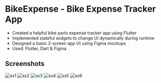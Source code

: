 # BikeExpense - Bike Expense Tracker App
* Created a helpful bike parts expense tracker app using Flutter
* Implemented stateful widgets to change UI dynamically during runtime
* Designed a basic 2-screen app UI using Figma mockups
* Used: Flutter, Dart & Figma
## Screenshots
![ss1](https://github.com/jiroldev/bike-expense-tracker-app/assets/132939427/fa24093e-7330-4606-92f1-752716422f68)
![ss2](https://github.com/jiroldev/bike-expense-tracker-app/assets/132939427/c271652e-58ed-4696-8536-d2b530bb3f4a)
![ss3](https://github.com/jiroldev/bike-expense-tracker-app/assets/132939427/73504d44-4de9-4f71-8c25-2d692610b9ec)
![ss4](https://github.com/jiroldev/bike-expense-tracker-app/assets/132939427/e62c37de-f08b-46a8-9193-1954e2613920)
![ss5](https://github.com/jiroldev/bike-expense-tracker-app/assets/132939427/9f047697-5f0a-4825-92a4-33dad89140c9)
![ss6](https://github.com/jiroldev/bike-expense-tracker-app/assets/132939427/fd1fd662-8a87-4b80-872d-d59eb40dd3fe)





